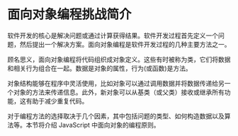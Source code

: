 # 面向对象编程挑战简介 #

软件开发的核心是解决问题或通过计算获得结果。软件开发过程首先定义一个问题，然后提出一个解决方案。面向对象编程是软件开发过程的几种主要方法之一。

顾名思义，面向对象编程将代码组织成对象定义。这些有时被称为类，它们将数据和相关行为组合在一起。数据是对象的属性，行为(或函数)是方法。

对象结构能够在程序中灵活使用，比如对象可以通过调用数据并将数据传递给另一个对象的方法来传递信息。此外，新对象可以从基类（或父类）接收或继承所有功能，这有助于减少重复代码。

对于编程方法的选择取决于几个因素，其中包括问题的类型、如何构造数据以及算法等。本节将介绍 JavaScript 中面向对象的编程原则。
